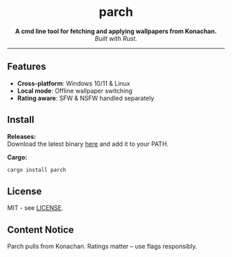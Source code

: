 <div align="center">

# parch

**A cmd line tool for fetching and applying wallpapers from Konachan.**  
*Built with Rust.*

</div>

---

## Features

- **Cross-platform**: Windows 10/11 & Linux  
- **Local mode**: Offline wallpaper switching  
- **Rating aware**: SFW & NSFW handled separately  

## Install

**Releases:**  
Download the latest binary [here](https://github.com/signalbean/Parch/releases/latest) and add it to your PATH.

**Cargo:**

```bash
cargo install parch
````

## License

MIT - see [LICENSE](LICENSE).

## Content Notice

Parch pulls from Konachan. Ratings matter – use flags responsibly.
